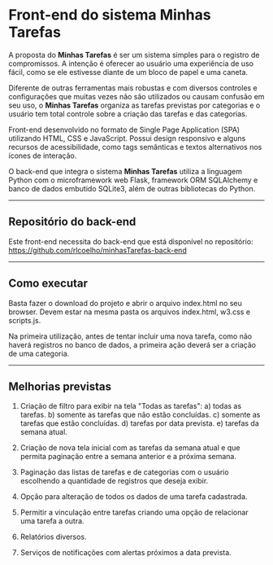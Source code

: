 # Front-end do sistema Minhas Tarefas

A proposta do **Minhas Tarefas** é ser um sistema simples para o registro de compromissos. A intenção é oferecer ao usuário uma experiência de uso fácil, como se ele estivesse diante de um bloco de papel e uma caneta.

Diferente de outras ferramentas mais robustas e com diversos controles e configurações que muitas vezes não são utilizados ou causam confusão em seu uso, o **Minhas Tarefas** organiza as tarefas previstas por categorias e o usuário tem total controle sobre a criação das tarefas e das categorias.

Front-end desenvolvido no formato de Single Page Application (SPA) utilizando HTML, CSS e JavaScript. Possui design responsivo e alguns recursos de acessibilidade, como tags semânticas e textos alternativos nos ícones de interação.

O back-end que integra o sistema **Minhas Tarefas** utiliza a linguagem Python com o microframework web Flask, framework ORM SQLAlchemy e banco de dados embutido SQLite3, além de outras bibliotecas do Python.

---
## Repositório do back-end

Este front-end necessita do back-end que está disponível no repositório: https://github.com/rlcoelho/minhasTarefas-back-end

---
## Como executar

Basta fazer o download do projeto e abrir o arquivo index.html no seu browser. Devem estar na mesma pasta os arquivos index.html, w3.css e scripts.js.

Na primeira utilização, antes de tentar incluir uma nova tarefa, como não haverá registros no banco de dados, a primeira ação deverá ser a criação de uma categoria.

---
## Melhorias previstas

1) Criação de filtro para exibir na tela "Todas as tarefas":
    a) todas as tarefas.
    b) somente as tarefas que não estão concluídas.
    c) somente as tarefas que estão concluídas.
    d) tarefas por data prevista.
    e) tarefas da semana atual.

2) Criação de nova tela inicial com as tarefas da semana atual e que permita paginação entre a semana anterior e a próxima semana.

3) Paginação das listas de tarefas e de categorias com o usuário escolhendo a quantidade de registros que deseja exibir.

4) Opção para alteração de todos os dados de uma tarefa cadastrada.

5) Permitir a vinculação entre tarefas criando uma opção de relacionar uma tarefa a outra.

6) Relatórios diversos.

7) Serviços de notificações com alertas próximos a data prevista.

